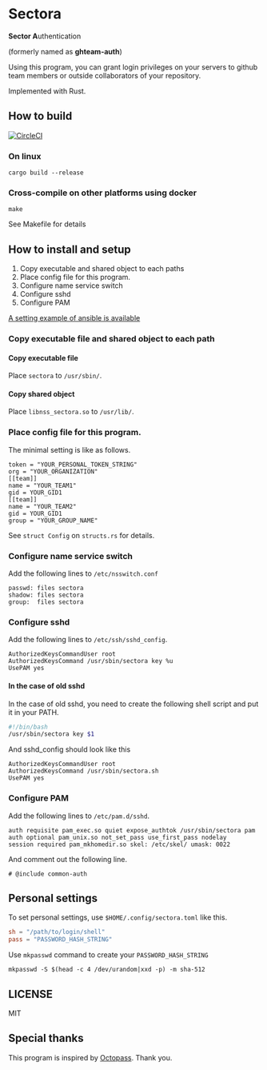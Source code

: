 # Sectora

**Sector A**uthentication

(formerly named as **ghteam-auth**)

Using this program, you can grant login privileges on your servers to github team members or outside collaborators of your repository.

Implemented with Rust.

## How to build

[![CircleCI](https://circleci.com/gh/yasuyuky/sectora.svg?style=svg)](https://circleci.com/gh/yasuyuky/sectora)

### On linux

```
cargo build --release
```

### Cross-compile on other platforms using docker

```
make
```

See Makefile for details

## How to install and setup

1. Copy executable and shared object to each paths
2. Place config file for this program.
3. Configure name service switch
4. Configure sshd
5. Configure PAM

[A setting example of ansible is available](https://github.com/yasuyuky/sectora/blob/master/ansible/)

### Copy executable file and shared object to each path

#### Copy executable file

Place `sectora` to `/usr/sbin/`.

#### Copy shared object

Place `libnss_sectora.so` to `/usr/lib/`.

### Place config file for this program.

The minimal setting is like as follows.

```
token = "YOUR_PERSONAL_TOKEN_STRING"
org = "YOUR_ORGANIZATION"
[[team]]
name = "YOUR_TEAM1"
gid = YOUR_GID1
[[team]]
name = "YOUR_TEAM2"
gid = YOUR_GID1
group = "YOUR_GROUP_NAME"
```

See `struct Config` on `structs.rs` for details.

### Configure name service switch

Add the following lines to `/etc/nsswitch.conf`

```
passwd: files sectora
shadow: files sectora
group:  files sectora
```

### Configure sshd

Add the following lines to `/etc/ssh/sshd_config`.

```
AuthorizedKeysCommandUser root
AuthorizedKeysCommand /usr/sbin/sectora key %u
UsePAM yes
```

#### In the case of old sshd

In the case of old sshd, you need to create the following shell script and put it in your PATH.

```sectora.sh
#!/bin/bash
/usr/sbin/sectora key $1
```

And sshd_config should look like this

```
AuthorizedKeysCommandUser root
AuthorizedKeysCommand /usr/sbin/sectora.sh
UsePAM yes
```

### Configure PAM

Add the following lines to `/etc/pam.d/sshd`.

```
auth requisite pam_exec.so quiet expose_authtok /usr/sbin/sectora pam
auth optional pam_unix.so not_set_pass use_first_pass nodelay
session required pam_mkhomedir.so skel: /etc/skel/ umask: 0022
```

And comment out the following line.

```
# @include common-auth
```

## Personal settings

To set personal settings, use `$HOME/.config/sectora.toml` like this.

```toml
sh = "/path/to/login/shell"
pass = "PASSWORD_HASH_STRING"
```

Use `mkpasswd` command to create your `PASSWORD_HASH_STRING`

```
mkpasswd -S $(head -c 4 /dev/urandom|xxd -p) -m sha-512
```


## LICENSE

MIT

## Special thanks

This program is inspired by [Octopass](https://github.com/linyows/octopass).
Thank you.
